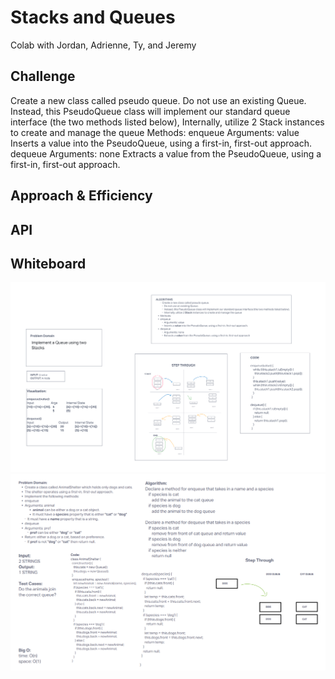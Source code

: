 # Stacks and Queues

Colab with Jordan, Adrienne, Ty, and Jeremy

## Challenge

Create a new class called pseudo queue.
Do not use an existing Queue.
Instead, this PseudoQueue class will implement our standard queue interface (the two methods listed below),
Internally, utilize 2 Stack instances to create and manage the queue
Methods:
enqueue
Arguments: value
Inserts a value into the PseudoQueue, using a first-in, first-out approach.
dequeue
Arguments: none
Extracts a value from the PseudoQueue, using a first-in, first-out approach.

## Approach & Efficiency


## API


## Whiteboard

![Whiteboard](../assets/challenge11.png)
![Whiteboard](../assets/challenge12.png)
